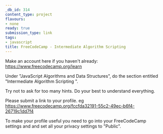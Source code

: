 ```yaml
---
_db_id: 314
content_type: project
flavours:
- none
ready: true
submission_type: link
tags:
- javascript
title: FreeCodeCamp - Intermediate Algorithm Scripting
---
```


Make an account here if you haven't already: https://www.freecodecamp.org/learn

Under "JavaScript Algorithms and Data Structures", do the section entitled "Intermediate Algorithm Scripting ".

Try not to ask for too many hints. Do your best to understand everything.

Please submit a link to your profile. eg https://www.freecodecamp.org/fccfda32191-55c2-49ec-b6f4-26719c1dd7f4

To make your profile useful you need to go into your FreeCodeCamp settings and and set all your privacy settings to "Public".